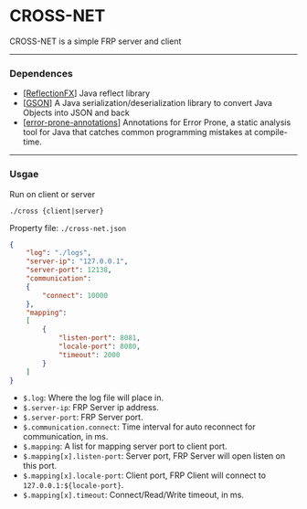# CROSS-NET

CROSS-NET is a simple FRP server and client

---

### Dependences

- [[ReflectionFX](https://github.com/MeiVinEight/ReflectionFX)] Java reflect library
- [[GSON](https://github.com/google/gson)] A Java serialization/deserialization library to convert Java Objects into JSON and back
- [[error-prone-annotations](https://github.com/google/error-prone)] Annotations for Error Prone, a static analysis tool for Java that catches common programming mistakes at compile-time.

---

### Usgae

Run on client or server

```shell
./cross {client|server}
```

Property file: `./cross-net.json`

```json
{
	"log": "./logs",
	"server-ip": "127.0.0.1",
	"server-port": 12138,
	"communication":
	{
		"connect": 10000
	},
	"mapping":
	[
		{
			"listen-port": 8081,
			"locale-port": 8080,
			"timeout": 2000
		}
	]
}
```

- `$.log`: Where the log file will place in.
- `$.server-ip`: FRP Server ip address.
- `$.server-port`: FRP Server port.
- `$.communication.connect`: Time interval for auto reconnect for communication, in ms.
- `$.mapping`: A list for mapping server port to client port.
- `$.mapping[x].listen-port`: Server port, FRP Server will open listen on this port.
- `$.mapping[x].locale-port`: Client port, FRP Client will connect to `127.0.0.1:${locale-port}`.
- `$.mapping[x].timeout`: Connect/Read/Write timeout, in ms.